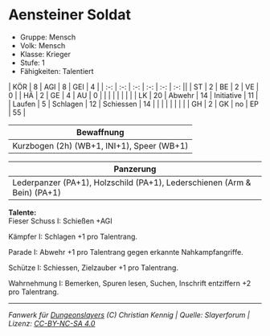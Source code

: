 # Aensteiner Soldat  
- Gruppe: Mensch  
- Volk: Mensch  
- Klasse: Krieger  
- Stufe: 1  
- Fähigkeiten: Talentiert  


| KÖR    | 8  | AGI      | 8  | GEI        | 4  |
| :-: | :-: | :-: | :-: | :-: | :-: ||
| ST     | 2  | BE       | 2  | VE         | 0  |
| HÄ     | 2  | GE       | 4  | AU         | 0  |
|        |    |          |    |            |    |
| LK     | 20 | Abwehr   | 14 | Initiative | 11 |
| Laufen | 5  | Schlagen | 12 | Schiessen  | 14 |
|        |    |          |    |            |    |
| GH     | 2  | GK       | no | EP         | 55 |


| Bewaffnung |
| --- |
| Kurzbogen (2h) (WB+1, INI+1), Speer (WB+1) |


| Panzerung |
| --- |
| Lederpanzer (PA+1), Holzschild (PA+1), Lederschienen (Arm & Bein) (PA+1) |


**Talente:**  
Fieser Schuss I: Schießen +AGI

Kämpfer I: Schlagen +1 pro Talentrang.

Parade I: Abwehr +1 pro Talentrang gegen erkannte Nahkampfangriffe.

Schütze I: Schiessen, Zielzauber +1 pro Talentrang.

Wahrnehmung I: Bemerken, Spuren lesen, Suchen, Inschrift entziffern +2 pro Talentrang.





___
*Fanwerk für [Dungeonslayers](https://www.dungeonslayers.net/) (C) Christian Kennig | Quelle: Slayerforum | Lizenz: [CC-BY-NC-SA 4.0](https://creativecommons.org/licenses/by-nc-sa/4.0/deed.de)*